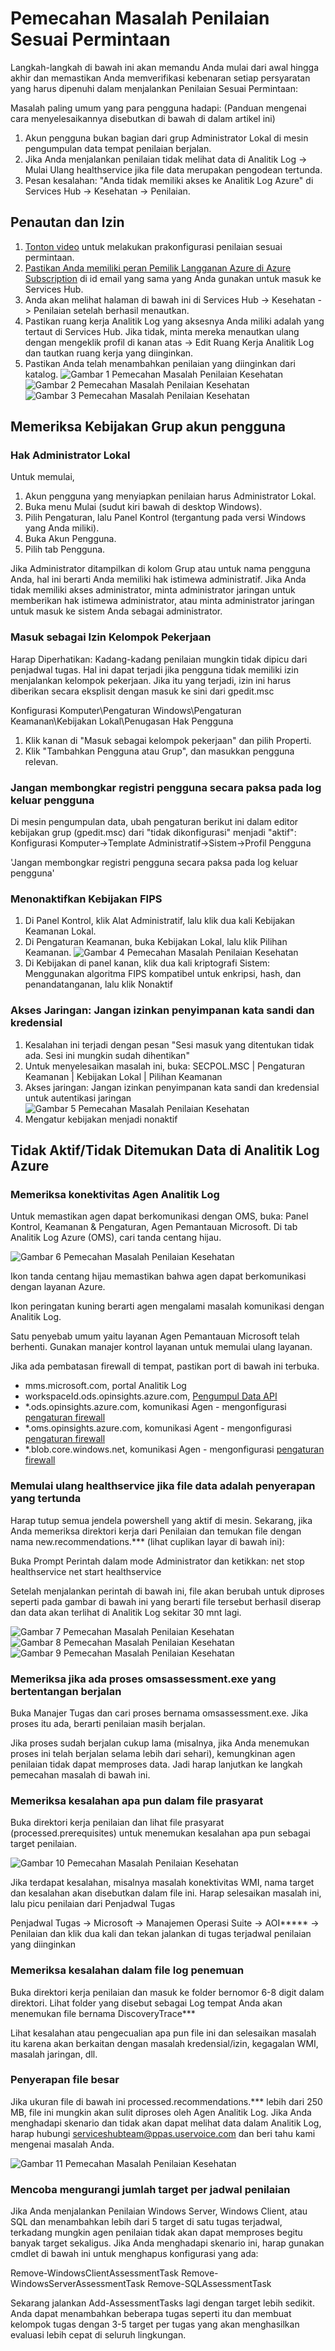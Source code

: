 # <a name="troubleshooting-the-on-demand-assessments"></a>Pemecahan Masalah Penilaian Sesuai Permintaan #

Langkah-langkah di bawah ini akan memandu Anda mulai dari awal hingga akhir dan memastikan Anda memverifikasi kebenaran setiap persyaratan yang harus dipenuhi dalam menjalankan Penilaian Sesuai Permintaan:

Masalah paling umum yang para pengguna hadapi: (Panduan mengenai cara menyelesaikannya disebutkan di bawah di dalam artikel ini)
   1. Akun pengguna bukan bagian dari grup Administrator Lokal di mesin pengumpulan data tempat penilaian berjalan.
   2. Jika Anda menjalankan penilaian tidak melihat data di Analitik Log -> Mulai Ulang healthservice jika file data merupakan pengodean tertunda.
   3. Pesan kesalahan: "Anda tidak memiliki akses ke Analitik Log Azure" di Services Hub -> Kesehatan -> Penilaian.
   
## <a name="linking-and-permissions"></a>Penautan dan Izin ##

   1. <a href="https://video.serviceshub.microsoft.com/PublicPage/video/5581.aspx" target="_blank">Tonton video</a> untuk melakukan prakonfigurasi penilaian sesuai permintaan.
   2. <a href="https://docs.microsoft.com/en-us/services-hub/health/health-kb-adduserazure" target="_blank">Pastikan Anda memiliki peran Pemilik Langganan Azure di Azure Subscription</a> di id email yang sama yang Anda gunakan untuk masuk ke Services Hub.
   3. Anda akan melihat halaman di bawah ini di Services Hub -> Kesehatan -> Penilaian setelah berhasil menautkan.
   4. Pastikan ruang kerja Analitik Log yang aksesnya Anda miliki adalah yang tertaut di Services Hub. Jika tidak, minta mereka menautkan ulang dengan mengeklik profil di kanan atas -> Edit Ruang Kerja Analitik Log dan tautkan ruang kerja yang diinginkan.
   5. Pastikan Anda telah menambahkan penilaian yang diinginkan dari katalog.
![Gambar 1 Pemecahan Masalah Penilaian Kesehatan](Assessments1.png)
![Gambar 2 Pemecahan Masalah Penilaian Kesehatan](Assessment2.png)
![Gambar 3 Pemecahan Masalah Penilaian Kesehatan](Assessment3.png)

## <a name="verify-the-user-account-group-policies"></a>Memeriksa Kebijakan Grup akun pengguna ##

### <a name="local-administrator-rights"></a>Hak Administrator Lokal ###

Untuk memulai,
   1. Akun pengguna yang menyiapkan penilaian harus Administrator Lokal.
   2. Buka menu Mulai (sudut kiri bawah di desktop Windows).
   3. Pilih Pengaturan, lalu Panel Kontrol (tergantung pada versi Windows yang Anda miliki).
   4. Buka Akun Pengguna.
   5. Pilih tab Pengguna.
   
Jika Administrator ditampilkan di kolom Grup atau untuk nama pengguna Anda, hal ini berarti Anda memiliki hak istimewa administratif. Jika Anda tidak memiliki akses administrator, minta administrator jaringan untuk memberikan hak istimewa administrator, atau minta administrator jaringan untuk masuk ke sistem Anda sebagai administrator.

### <a name="logon-as-batch-job-permission"></a>Masuk sebagai Izin Kelompok Pekerjaan ###

Harap Diperhatikan: Kadang-kadang penilaian mungkin tidak dipicu dari penjadwal tugas. Hal ini dapat terjadi jika pengguna tidak memiliki izin menjalankan kelompok pekerjaan. Jika itu yang terjadi, izin ini harus diberikan secara eksplisit dengan masuk ke sini dari gpedit.msc

Konfigurasi Komputer\Pengaturan Windows\Pengaturan Keamanan\Kebijakan Lokal\Penugasan Hak Pengguna

   1. Klik kanan di "Masuk sebagai kelompok pekerjaan" dan pilih Properti.
   2. Klik "Tambahkan Pengguna atau Grup", dan masukkan pengguna relevan.
   
### <a name="do-not-forcefully-unload-the-user-registry-at-user-logoff"></a>Jangan membongkar registri pengguna secara paksa pada log keluar pengguna ###

Di mesin pengumpulan data, ubah pengaturan berikut ini dalam editor kebijakan grup (gpedit.msc) dari "tidak dikonfigurasi" menjadi "aktif": Konfigurasi Komputer->Template Administratif->Sistem->Profil Pengguna 
 
'Jangan membongkar registri pengguna secara paksa pada log keluar pengguna'

### <a name="disable-the-fips-policy"></a>Menonaktifkan Kebijakan FIPS ###

   1. Di Panel Kontrol, klik Alat Administratif, lalu klik dua kali Kebijakan Keamanan Lokal.
   2. Di Pengaturan Keamanan, buka Kebijakan Lokal, lalu klik Pilihan Keamanan.
![Gambar 4 Pemecahan Masalah Penilaian Kesehatan](Assessment4.png)
   3. Di Kebijakan di panel kanan, klik dua kali kriptografi Sistem: Menggunakan algoritma FIPS kompatibel untuk enkripsi, hash, dan penandatanganan, lalu klik Nonaktif
   
### <a name="network-access-do-not-allow-storage-of-passwords-and-credentials"></a>Akses Jaringan: Jangan izinkan penyimpanan kata sandi dan kredensial ###
   
   1. Kesalahan ini terjadi dengan pesan "Sesi masuk yang ditentukan tidak ada. Sesi ini mungkin sudah dihentikan"
   2. Untuk menyelesaikan masalah ini, buka: SECPOL.MSC | Pengaturan Keamanan | Kebijakan Lokal | Pilihan Keamanan
   3. Akses jaringan: Jangan izinkan penyimpanan kata sandi dan kredensial untuk autentikasi jaringan ![Gambar 5 Pemecahan Masalah Penilaian Kesehatan](Assessment5.png)
   4. Mengatur kebijakan menjadi nonaktif
   
## <a name="inactive--no-data-found-in-azure-log-analytics"></a>Tidak Aktif/Tidak Ditemukan Data di Analitik Log Azure ##

### <a name="verify-log-analytics-agent-connectivity"></a>Memeriksa konektivitas Agen Analitik Log ###

Untuk memastikan agen dapat berkomunikasi dengan OMS, buka: Panel Kontrol, Keamanan & Pengaturan, Agen Pemantauan Microsoft. Di tab Analitik Log Azure (OMS), cari tanda centang hijau. 

![Gambar 6 Pemecahan Masalah Penilaian Kesehatan](Assessment6.png)

Ikon tanda centang hijau memastikan bahwa agen dapat berkomunikasi dengan layanan Azure.

Ikon peringatan kuning berarti agen mengalami masalah komunikasi dengan Analitik Log. 

Satu penyebab umum yaitu layanan Agen Pemantauan Microsoft telah berhenti. Gunakan manajer kontrol layanan untuk memulai ulang layanan.

Jika ada pembatasan firewall di tempat, pastikan port di bawah ini terbuka.
* mms.microsoft.com, portal Analitik Log
* workspaceId.ods.opinsights.azure.com, <a href="https://docs.microsoft.com/en-us/azure/log-analytics/log-analytics-data-collector-api" target="_blank">Pengumpul Data API</a>
* *.ods.opinsights.azure.com, komunikasi Agen - mengonfigurasi <a href="https://docs.microsoft.com/en-us/azure/log-analytics/log-analytics-agent-windows" target="_blank">pengaturan firewall</a>
* *.oms.opinsights.azure.com, komunikasi Agent - mengonfigurasi <a href="https://docs.microsoft.com/en-us/azure/log-analytics/log-analytics-agent-windows" target="_blank">pengaturan firewall</a>
* *.blob.core.windows.net, komunikasi Agen - mengonfigurasi <a href="https://docs.microsoft.com/en-us/azure/log-analytics/log-analytics-agent-windows" target="_blank">pengaturan firewall</a>

### <a name="restart-healthservice-if-data-files-are-pending-ingestion"></a>Memulai ulang healthservice jika file data adalah penyerapan yang tertunda ###

Harap tutup semua jendela powershell yang aktif di mesin. Sekarang, jika Anda memeriksa direktori kerja dari Penilaian dan temukan file dengan nama new.recommendations.*** (lihat cuplikan layar di bawah ini):

Buka Prompt Perintah dalam mode Administrator dan ketikkan: net stop healthservice net start healthservice

Setelah menjalankan perintah di bawah ini, file akan berubah untuk diproses seperti pada gambar di bawah ini yang berarti file tersebut berhasil diserap dan data akan terlihat di Analitik Log sekitar 30 mnt lagi.

![Gambar 7 Pemecahan Masalah Penilaian Kesehatan](Assessment7.png)
![Gambar 8 Pemecahan Masalah Penilaian Kesehatan](Assessment8.png)
![Gambar 9 Pemecahan Masalah Penilaian Kesehatan](Assessment9.png)

### <a name="check-for-any-conflicting-omsassessmentexe-processes-running"></a>Memeriksa jika ada proses omsassessment.exe yang bertentangan berjalan ###

Buka Manajer Tugas dan cari proses bernama omsassessment.exe. Jika proses itu ada, berarti penilaian masih berjalan. 

Jika proses sudah berjalan cukup lama (misalnya, jika Anda menemukan proses ini telah berjalan selama lebih dari sehari), kemungkinan agen penilaian tidak dapat memproses data. Jadi harap lanjutkan ke langkah pemecahan masalah di bawah ini.

### <a name="go-through-any-errors-in-the-prerequisite-file"></a>Memeriksa kesalahan apa pun dalam file prasyarat ###

Buka direktori kerja penilaian dan lihat file prasyarat (processed.prerequisites) untuk menemukan kesalahan apa pun sebagai target penilaian. 

![Gambar 10 Pemecahan Masalah Penilaian Kesehatan](Assessment10.png)

Jika terdapat kesalahan, misalnya masalah konektivitas WMI, nama target dan kesalahan akan disebutkan dalam file ini. Harap selesaikan masalah ini, lalu picu penilaian dari Penjadwal Tugas


Penjadwal Tugas -> Microsoft -> Manajemen Operasi Suite -> AOI***** -> Penilaian dan klik dua kali dan tekan jalankan di tugas terjadwal penilaian yang diinginkan

### <a name="go-through-error-in-the-discovery-log-file"></a>Memeriksa kesalahan dalam file log penemuan ###

Buka direktori kerja penilaian dan masuk ke folder bernomor 6-8 digit dalam direktori. Lihat folder yang disebut sebagai Log tempat Anda akan menemukan file bernama DiscoveryTrace***

Lihat kesalahan atau pengecualian apa pun file ini dan selesaikan masalah itu karena akan berkaitan dengan masalah kredensial/izin, kegagalan WMI, masalah jaringan, dll.

### <a name="large-file-ingestion"></a>Penyerapan file besar ###

Jika ukuran file di bawah ini processed.recommendations.*** lebih dari 250 MB, file ini mungkin akan sulit diproses oleh Agen Analitik Log. Jika Anda menghadapi skenario dan tidak akan dapat melihat data dalam Analitik Log, harap hubungi serviceshubteam@ppas.uservoice.com dan beri tahu kami mengenai masalah Anda.

![Gambar 11 Pemecahan Masalah Penilaian Kesehatan](Assessment11.png)


### <a name="try-to-reduce-the-number-of-targets-per-assessment-schedule"></a>Mencoba mengurangi jumlah target per jadwal penilaian ###

Jika Anda menjalankan Penilaian Windows Server, Windows Client, atau SQL dan menambahkan lebih dari 5 target di satu tugas terjadwal, terkadang mungkin agen penilaian tidak akan dapat memproses begitu banyak target sekaligus. Jika Anda menghadapi skenario ini, harap gunakan cmdlet di bawah ini untuk menghapus konfigurasi yang ada:

Remove-WindowsClientAssessmentTask Remove-WindowsServerAssessmentTask Remove-SQLAssessmentTask

Sekarang jalankan Add-AssessmentTasks lagi dengan target lebih sedikit. Anda dapat menambahkan beberapa tugas seperti itu dan membuat kelompok tugas dengan 3-5 target per tugas yang akan menghasilkan evaluasi lebih cepat di seluruh lingkungan.

